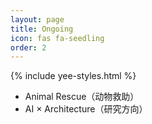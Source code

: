 ```yaml
---
layout: page
title: Ongoing
icon: fas fa-seedling
order: 2
---
```

{% include yee-styles.html %}

- Animal Rescue（动物救助）
- AI × Architecture（研究方向）
